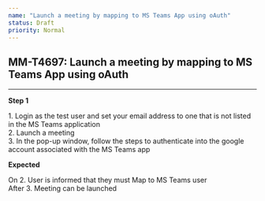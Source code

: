 ```yaml
---
name: "Launch a meeting by mapping to MS Teams App using oAuth"
status: Draft
priority: Normal
---
```


## MM-T4697: Launch a meeting by mapping to MS Teams App using oAuth

---

**Step 1**

1\. Login as the test user and set your email address to one that is not listed in the MS Teams application\
2\. Launch a meeting\
3\. In the pop-up window, follow the steps to authenticate into the google account associated with the MS Teams app

**Expected**

On 2. User is informed that they must Map to MS Teams user\
After 3. Meeting can be launched
